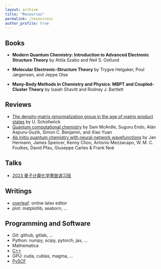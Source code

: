 ```yaml
---
layout: archive
title: "Resources"
permalink: /resources/
author_profile: true
---
```


## Books

- **Modern Quantum Chemistry: Introduction to Advanced Electronic Structure Theory** by Attila Szabo and Neil S. Ostlund

- **Molecular Electronic-Structure Theory** by Trygve Helgaker, Poul Jørgensen, and Jeppe Olse

- **Many-Body Methods in Chemistry and Physics: MBPT and Coupled-Cluster Theory** by Isaiah Shavitt and Rodney J. Bartlett

## Reviews

- [The density-matrix renormalization group in the age of matrix product states](https://www.sciencedirect.com/science/article/abs/pii/S0003491610001752) by U. Schollwöck
- [Quantum computational chemistry](https://journals.aps.org/rmp/abstract/10.1103/RevModPhys.92.015003) by Sam McArdle, Suguru Endo, Alán Aspuru-Guzik, Simon C. Benjamin, and Xiao Yuan
- [Ab initio quantum chemistry with neural-network wavefunctions](https://www.nature.com/articles/s41570-023-00516-8) by Jan Hermann, James Spencer, Kenny Choo, Antonio Mezzacapo, W. M. C. Foulkes, David Pfau, Giuseppe Carleo & Frank Noé

## Talks

- [2023 量子计算化学菁致讲习班](https://www.koushare.com/video/videodetail/73730)

## Writings

- [overleaf](https://www.overleaf.com/): online latex editor
- plot: matplotlib, seaborn, ...

## Programming and Software

- Git: github, gitlab, ... 
- Python: numpy, scipy, pytorch, jax, ...
- Mathematica
- [C++](https://en.cppreference.com/w/)
- GPU: cuda, cublas, magma, ...
- [PySCF](https://github.com/pyscf/pyscf)

